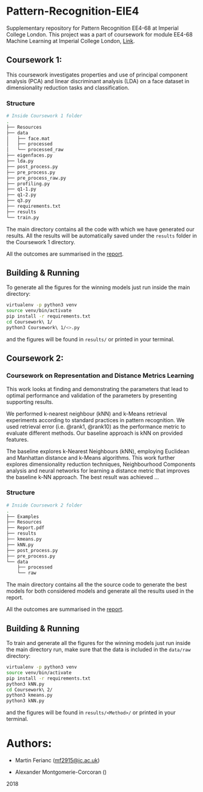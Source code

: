 # Pattern-Recognition-EIE4
Supplementary repository for Pattern Recognition EE4-68 at Imperial College London. This project was a part of coursework for module EE4-68 Machine Learning at Imperial College London, [Link](http://intranet.ee.ic.ac.uk/electricalengineering/eecourses_t4/course_content.asp?c=EE4-68&s=E3#start).

## Coursework 1:
This coursework investigates properties and use of principal component analysis (PCA) and linear discriminant analysis (LDA) on a face dataset in dimensionality reduction tasks and classification.

### Structure
```bash
# Inside Coursework 1 folder
.
├── Resources
├── data
│   ├── face.mat
│   ├── processed
│   └── processed_raw
├── eigenfaces.py
├── lda.py
├── post_process.py
├── pre_process.py
├── pre_process_raw.py
├── profiling.py
├── q1-1.py
├── q1-2.py
├── q3.py
├── requirements.txt
├── results
└── train.py
```
The main directory contains all the code with which we have generated our results. All the results will be automatically saved under the `results` folder in the Coursework 1 directory.

All the outcomes are summarised in the [report](CW1_Report.pdf).

## Building & Running
To generate all the figures for the winning models just run inside the main directory:

```bash
virtualenv -p python3 venv
source venv/bin/activate
pip install -r requirements.txt
cd Coursework\ 1/
python3 Coursework\ 1/<>.py
```

and the figures will be found in `results/` or printed in your terminal.

## Coursework 2:
### Coursework on Representation and Distance Metrics Learning
This work looks at finding and demonstrating the parameters that lead to optimal performance and validation of the parameters by presenting supporting results.

We performed k-nearest neighbour (kNN) and k-Means retrieval experiments according to standard practices in pattern recognition. We used retrieval error (i.e. @rank1, @rank10) as the performance metric to evaluate different methods. Our baseline approach is kNN on provided features.

The baseline explores k-Nearest Neighbours (kNN), employing Euclidean and Manhattan distance and k-Means algorithms. This work further explores dimensionality reduction techniques, Neighbourhood Components analysis and neural networks for learning a distance metric that improves the baseline k-NN approach. The best result was achieved ...

### Structure
```bash
# Inside Coursework 2 folder
.
├── Examples
├── Resources
├── Report.pdf
├── results
├── kmeans.py
├── kNN.py
├── post_process.py
├── pre_process.py
└── data
    ├── processed
    └── raw
```
The main directory contains all the the source code to generate the best models for both considered models and generate all the results used in the report.

All the outcomes are summarised in the [report](CW2_Report.pdf).

## Building & Running
To train and generate all the figures for the winning models just run inside the main directory run, make sure that the data is included in the `data/raw` directory:

```bash
virtualenv -p python3 venv
source venv/bin/activate
pip install -r requirements.txt
python3 kNN.py
cd Coursework\ 2/
python3 kmeans.py
python3 kNN.py
```

and the figures will be found in `results/<Method>/` or printed in your terminal.

# Authors:

- Martin Ferianc (mf2915@ic.ac.uk)

- Alexander Montgomerie-Corcoran ()

2018
